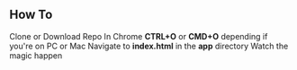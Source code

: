 ## How To

Clone or Download Repo
In Chrome **CTRL+O** or **CMD+O** depending if you're on PC or Mac
Navigate to **index.html** in the **app** directory
Watch the magic happen
